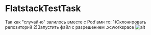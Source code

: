 # FlatstackTestTask
Так как "случайно" залилось вместе с Pod'ами то: 
1)Cклонировать репозиторий
2)Запустить файл с разрешением .xcworkspace
![alt](https://i.imgur.com/9tnqZOA.jpg)
